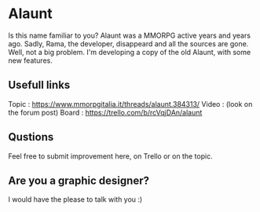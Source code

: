 # Alaunt

Is this name familiar to you? Alaunt was a MMORPG active years and years ago. Sadly, Rama, the developer, disappeard and all the sources are gone.
Well, not a big problem. I'm developing a copy of the old Alaunt, with some new features. 

## Usefull links

Topic : https://www.mmorpgitalia.it/threads/alaunt.384313/
Video : (look on the forum post)
Board : https://trello.com/b/rcVqjDAn/alaunt

## Qustions

Feel free to submit improvement here, on Trello or on the topic.

## Are you a graphic designer?

I would have the please to talk with you :)